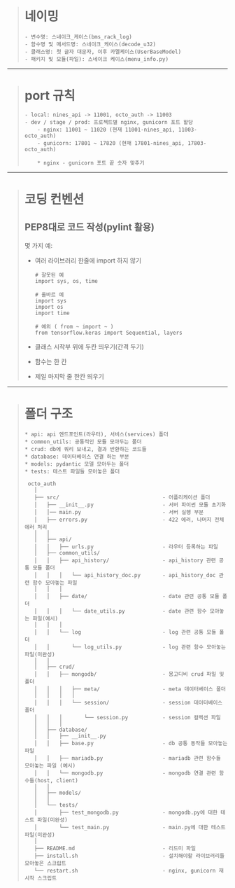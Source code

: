 > # 네이밍
>     - 변수명: 스네이크_케이스(bms_rack_log)
>     - 함수명 및 메서드명: 스네이크_케이스(decode_u32)
>     - 클래스명: 첫 글자 대문자, 이후 카멜케이스(UserBaseModel)
>     - 패키지 및 모듈(파일): 스네이크 케이스(menu_info.py) 
---
> # port 규칙
>     - local: nines_api -> 11001, octo_auth -> 11003
>     - dev / stage / prod: 프로젝트별 nginx, gunicorn 포트 할당 
>         - nginx: 11001 ~ 11020 (현재 11001-nines_api, 11003-octo_auth)
>         - gunicorn: 17801 ~ 17820 (현재 17801-nines_api, 17803-octo_auth)
>         
>         * nginx - gunicorn 포트 끝 숫자 맞추기

---
> # 코딩 컨벤션
> ## PEP8대로 코드 작성(pylint 활용)
> 몇 가지 예:
>    * 여러 라이브러리 한줄에 import 하지 않기
>       ~~~
>       # 잘못된 예
>       import sys, os, time 
>       
>       # 올바르 예
>       import sys
>       import os
>       import time
>       
>       # 예외 ( from ~ import ~ )
>       from tensorflow.keras import Sequential, layers
>       ~~~
>       
>    * 클래스 시작부 위에 두칸 띄우기(간격 두기)
>    * 함수는 한 칸
>    * 제일 마지막 줄 한칸 띄우기
---
> # 폴더 구조
>     * api: api 엔드포인트(라우터), 서비스(services) 폴더
>     * common_utils: 공통적인 모듈 모아두는 폴더
>     * crud: db에 쿼리 보내고, 결과 반환하는 코드들
>     * database: 데이터베이스 연결 하는 부분
>     * models: pydantic 모델 모아두는 폴더
>     * tests: 테스트 파일들 모아놓은 폴더
>     
>      octo_auth
>        │
>        ├── src/                                 - 어플리케이션 폴더
>        │   ├── __init__.py                      - 서버 파이썬 모듈 초기화
>        │   │── main.py                          - 서버 실행 부분
>        │   ├── errors.py                        - 422 에러, 나머지 전체 에러 처리
>        │   │ 
>        │   ├── api/                  
>        │   │   ├── urls.py                      - 라우터 등록하는 파일
>        │   ├── common_utils/         
>        │   │   ├── api_history/                 - api_history 관련 공통 모듈 폴더         
>        │   │   │   └── api_history_doc.py       - api_history_doc 관련 함수 모아놓는 파일    
>        │   │   │
>        │   │   ├── date/                        - date 관련 공통 모듈 폴더         
>        │   │   │   └── date_utils.py            - date 관련 함수 모아놓는 파일(예시)    
>        │   │   │
>        │   │   └── log                          - log 관련 공통 모듈 폴더          
>        │   │       └── log_utils.py             - log 관련 함수 모아놓는 파일(미완성)  
>        │   │ 
>        │   ├── crud/         
>        │   │   ├── mongodb/                     - 몽고디비 crud 파일 및 폴더
>        │   │   │   ├── meta/                    - meta 데이터베이스 폴더
>        │   │   │   │
>        │   │   │   └── session/                 - session 데이터베이스 폴더  
>        │   │   │       └── session.py           - session 컬렉션 파일      
>        │   │   │
>        │   ├── database/         
>        │   │   ├── __init__.py       
>        │   │   ├── base.py                      - db 공통 동작들 모아놓는 파일
>        │   │   ├── mariadb.py                   - mariadb 관련 함수들 모아놓는 파일 (예시)
>        │   │   └── mongodb.py                   - mongodb 연결 관련 함수들(host, client)
>        │   │ 
>        │   ├── models/
>        │   │ 
>        │   └── tests/                 
>        │       ├── test_mongodb.py              - mongodb.py에 대한 테스트 파일(미완성)
>        │       └── test_main.py                 - main.py에 대한 테스트 파일(미완성)
>        │ 
>        ├── README.md                            - 리드미 파일
>        ├── install.sh                           - 설치해야할 라이브러리들 모아놓은 스크립트
>        └── restart.sh                           - nginx, gunicorn 재시작 스크립트
>
